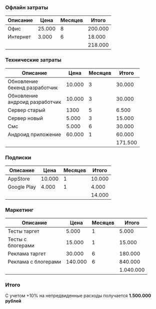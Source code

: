 ### Офлайн затраты

| Описание | Цена   | Месяцев | Итого   |
| -------- | ------ | ------- | ------- |
| Офис     | 25.000 | 8       | 200.000 |
| Интернет | 3.000  | 6       | 18.000  |
|          |        |         | 218.000 |

### Технические затраты

| Описание                           | Цена   | Месяцев | Итого   |
| ---------------------------------- | ------ | ------- | ------- |
| Обновление <br>бекенд разработчик  | 10.000 | 3       | 30.000  |
| Обновление <br>андроид разработчик | 10.000 | 3       | 30.000  |
| Сервер старый                      | 1300   | 5       | 6.500   |
| Сервер новый                       | 5.000  | 3       | 15.000  |
| Смс                                | 5.000  | 6       | 30.000  |
| Андроид приложение                 | 60.000 | 1       | 60.000  |
|                                    |        |         | 171.500 |

### Подписки

| Описание    | Цена   | Месяцев | Итого  |
| ----------- | ------ | ------- | ------ |
| AppStore    | 10.000 | 1       | 10.000 |
| Google Play | 4.000  | 1       | 4.000  |
|             |        |         | 14.000 |

### Маркетинг

| Описание              | Цена    | Месяцев | Итого     |
| --------------------- | ------- | ------- | --------- |
| Тесты таргет          | 5.000   | 1       | 5.000     |
| Тесты с <br>блогерами | 15.000  | 1       | 15.000    |
| Реклама таргет        | 30.000  | 6       | 180.000   |
| Реклама с блогерами   | 140.000 | 6       | 840.000   |
|                       |         |         | 1.040.000 |

### Итого 

С учетом +10% на непредвиденные расходы получается
**1.500.000 рублей**